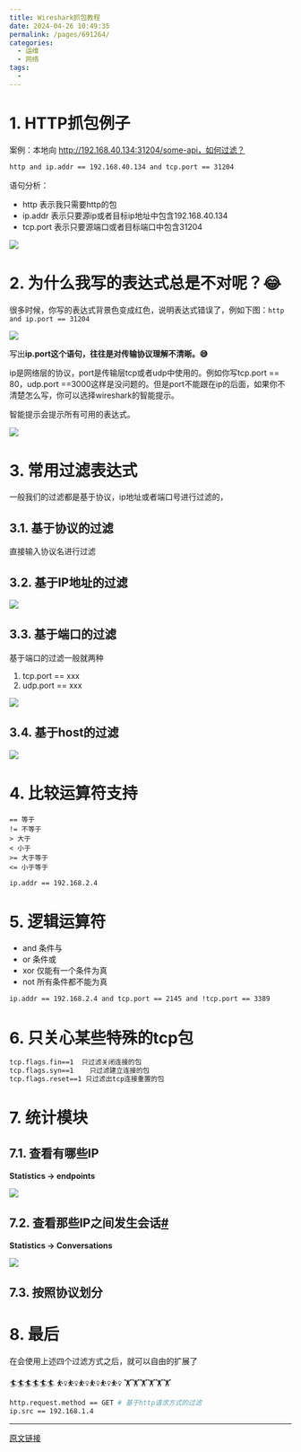 ```yaml
---
title: Wireshark抓包教程
date: 2024-04-26 10:49:35
permalink: /pages/691264/
categories:
  - 运维
  - 网络
tags:
  - 
---
```


# 1. HTTP抓包例子

案例：本地向 http://192.168.40.134:31204/some-api，如何过滤？

```bash
http and ip.addr == 192.168.40.134 and tcp.port == 31204
```

语句分析：

- http 表示我只需要http的包
- ip.addr 表示只要源ip或者目标ip地址中包含192.168.40.134
- tcp.port 表示只要源端口或者目标端口中包含31204

![](http://pic.zzppjj.top/LightPicture/2024/04/0f966363f76d3bcd.png)

# 2. 为什么我写的表达式总是不对呢？😂

很多时候，你写的表达式背景色变成红色，说明表达式错误了，例如下图：`http and ip.port == 31204`

![](http://pic.zzppjj.top/LightPicture/2024/04/45724772bf75923c.png)

写出**ip.port这个语句，往往是对传输协议理解不清晰。😅**

ip是网络层的协议，port是传输层tcp或者udp中使用的。例如你写tcp.port == 80，udp.port ==3000这样是没问题的。但是port不能跟在ip的后面，如果你不清楚怎么写，你可以选择wireshark的智能提示。

智能提示会提示所有可用的表达式。

![](http://pic.zzppjj.top/LightPicture/2024/04/60c7a6b57697c39f.png)

# 3. 常用过滤表达式

一般我们的过滤都是基于协议，ip地址或者端口号进行过滤的，

## 3.1. 基于协议的过滤

直接输入协议名进行过滤

## 3.2. 基于IP地址的过滤

![](http://pic.zzppjj.top/LightPicture/2024/04/e6de8974f75fac36.png)



## 3.3. 基于端口的过滤

基于端口的过滤一般就两种

1. tcp.port == xxx
2. udp.port == xxx

![](http://pic.zzppjj.top/LightPicture/2024/04/8d94cef9bc0f7ce1.png)

## 3.4. 基于host的过滤

![](http://pic.zzppjj.top/LightPicture/2024/04/6e6419d2254ca4d4.png)

# 4. 比较运算符支持

```
== 等于
!= 不等于
> 大于
< 小于
>= 大于等于
<= 小于等于
```

```bash
ip.addr == 192.168.2.4
```

# 5. 逻辑运算符

- and 条件与
- or 条件或
- xor 仅能有一个条件为真
- not 所有条件都不能为真

```bash
ip.addr == 192.168.2.4 and tcp.port == 2145 and !tcp.port == 3389
```

# 6. 只关心某些特殊的tcp包

```bash
tcp.flags.fin==1  只过滤关闭连接的包
tcp.flags.syn==1    只过滤建立连接的包
tcp.flags.reset==1 只过滤出tcp连接重置的包
```

# 7. 统计模块

## 7.1. 查看有哪些IP

**Statistics -> endpoints**

![](http://pic.zzppjj.top/LightPicture/2024/04/4c0eb2805f6ec03d.png)

## 7.2. 查看那些IP之间发生会话[#](https://wdd.js.org/network/wireshark/#72-%E6%9F%A5%E7%9C%8B%E9%82%A3%E4%BA%9Bip%E4%B9%8B%E9%97%B4%E5%8F%91%E7%94%9F%E4%BC%9A%E8%AF%9D)

**Statistics -> Conversations**

![](http://pic.zzppjj.top/LightPicture/2024/04/c47efdaf769d906f.png)

## 7.3. 按照协议划分

# 8. 最后

在会使用上述四个过滤方式之后，就可以自由的扩展了

🏄🏄🏄🏄🏄🏄 ⛹️‍♀️⛹️‍♀️⛹️‍♀️⛹️‍♀️⛹️‍♀️⛹️‍♀️ 🏋️🏋️🏋️🏋️🏋️🏋️

```bash
http.request.method == GET # 基于http请求方式的过滤
ip.src == 192.168.1.4
```

---

[原文链接](https://wdd.js.org/network/wireshark/)

